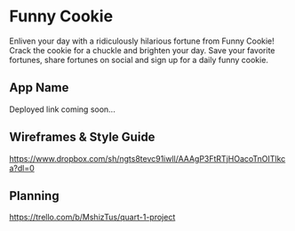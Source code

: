 # Funny Cookie

Enliven your day with a ridiculously hilarious fortune from Funny Cookie! Crack the cookie for a chuckle and brighten your day. Save your favorite fortunes, share fortunes on social and sign up for a daily funny cookie.

## App Name
Deployed link coming soon...

## Wireframes & Style Guide
https://www.dropbox.com/sh/ngts8tevc91iwll/AAAgP3FtRTjHOacoTnOITlkca?dl=0

## Planning
https://trello.com/b/MshizTus/quart-1-project




